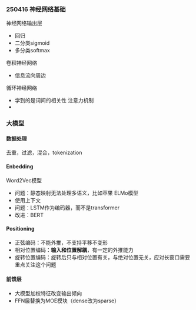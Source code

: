 ### 250416 神经网络基础
神经网络输出层

* 回归
* 二分类sigmoid
* 多分类softmax

卷积神经网络

* 信息流向周边

循环神经网络

* 学到的是词间的相关性
注意力机制
* 



### 大模型


#### 数据处理
去重，过滤，混合，tokenization



#### Enbedding
Word2Vec模型

* 问题：静态映射无法处理多语义，比如苹果
ELMo模型
* 使用上下文
* 问题：LSTM作为编码器，而不是transformer
* 改进：BERT

#### Positioning
* 正弦编码：不能外推，不支持平移不变形
* 相对位置编码：**输入和位置解耦**，有一定的外推能力
* 旋转位置编码：旋转后只与相对位置有关，与绝对位置无关，应对长窗口需要重点关注这个问题

#### 前馈层
* 大模型加权特征改变输出倾向
* FFN层替换为MOE模块（dense改为sparse）












